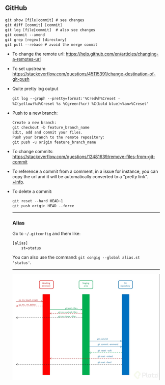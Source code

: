 ## GitHub

~~~
git show [file|commit] # see changes
git diff [commit] [commit]
git log [file|commit]  # also see changes
git commit --amend
git grep [regex] [directory]
git pull --rebase # avoid the merge commit
~~~

- To change the remote url: https://help.github.com/en/articles/changing-a-remotes-url
- To set upstream: https://stackoverflow.com/questions/45115391/change-destination-of-git-push
- Quite pretty log output
  
  `git log --graph --pretty=format:'%Cred%h%Creset -%C(yellow)%d%Creset %s %Cgreen(%cr) %C(bold blue)<%an>%Creset'`

- Push to a new branch:

  ~~~
  Create a new branch:
  git checkout -b feature_branch_name
  Edit, add and commit your files.
  Push your branch to the remote repository:
  git push -u origin feature_branch_name
  ~~~

- To change commits: https://stackoverflow.com/questions/12481639/remove-files-from-git-commit
- To reference a commit from a comment, in a issue for instance, you can copy the url and it will be automatically converted to a "pretty link". [+info](https://help.github.com/en/articles/autolinked-references-and-urls#commit-shas).
- To delete a commit:

  ~~~
  git reset --hard HEAD~1
  git push origin HEAD --force
  ~~~  
  ---
  ### Alias
  
  Go to `~/.gitconfig` and them like:
  ~~~
  [alias]
      st=status
  ~~~
  
  You can also use the command: `git congig --global alias.st 'status'`.
  
  ---
  ![](1.jpg)
